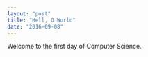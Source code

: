 ```yaml
---
layout: "post"
title: "Hell, O World"
date: "2016-09-08"
---
```


Welcome to the first day of Computer Science.
